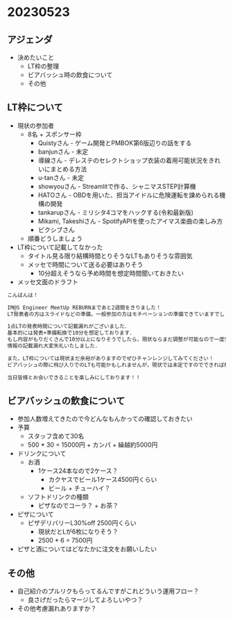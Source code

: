 # 20230523

## アジェンダ

- 決めたいこと
  - LT枠の整理
  - ビアバッシュ時の飲食について
  - その他

## LT枠について

- 現状の参加者
  - 8名 + スポンサー枠
    - Quistyさん - ゲーム開発とPMBOK第6版辺りの話をする
    - banjunさん - 未定
    - 導線さん - デレステのセレクトショップ衣装の着用可能状況をきれいにまとめる方法
    - u-tanさん - 未定
    - showyouさん - Streamlitで作る、シャニマスSTEP計算機
    - HATOさん - OBDを用いた、担当アイドルに危険運転を諫められる機構の開発
    - tankarupさん - ミリシタ4コマをハックする(令和最新版)
    - Mikami, Takeshiさん - SpotifyAPIを使ったアイマス楽曲の楽しみ方
    - ピクシブさん
  - 順番どうしましょう
- LT枠について記載してなかった
  - タイトル見る限り結構時間とりそうなLTもありそうな雰囲気
  - メッセで時間について送る必要はありそう
    - 10分超えそうなら予め時間を想定時間聞いておきたい
- メッセ文面のドラフト

```txt
こんばんは！

IM@S Engineer MeetUp REBURNまであと2週間をきりました！
LT発表者の方はスライドなどの準備，一般参加の方はモチベーションの準備できていますでしょうか？

1点LTの発表時間について記載漏れがございました．
基本的には発表+準備転換で10分を想定しております．
もし内容がもりだくさんで10分以上になりそうでしたら，現状ならまだ調整が可能なので一度Slackなどでスタッフへご相談ください！
情報の記載漏れ大変失礼いたしました．

また，LT枠については現状まだ余裕がありますのでぜひチャンレンジしてみてください！
ビアバッシュの際に飛び入りでのLTも可能かもしれませんが，現状では未定ですのでできれば枠で発表していただけますと助かります．

当日皆様とお会いできることを楽しみにしております！！
```

## ビアバッシュの飲食について

- 参加人数増えてきたので今どんなもんかっての確認しておきたい
- 予算
  - スタッフ含めて30名
  - 500 * 30 = 15000円 + カンパ + 繰越約5000円
- ドリンクについて
  - お酒
    - 1ケース24本なので2ケース？
      - カクヤスでビール1ケース4500円くらい
      - ビール + チューハイ？
  - ソフトドリンクの種類
    - ピザなのでコーラ？ + お茶？
- ピザについて
  - ピザデリバリーL30%off 2500円くらい
    - 現状だとLが6枚になりそう？
    - 2500 * 6 = 7500円
- ピザと酒についてはどなたかに注文をお願いしたい

## その他

- 自己紹介のプルリクもらってるんですがこれどういう運用フロー？
  - 良さげだったらマージしてよろしいやつ？
- その他考慮漏れありますか？
